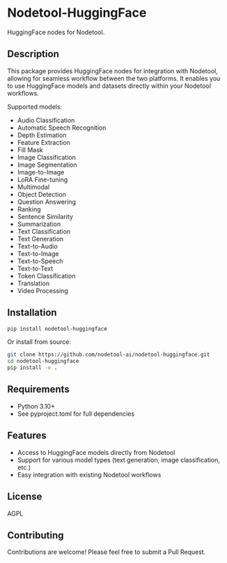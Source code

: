 # Nodetool-HuggingFace

HuggingFace nodes for Nodetool.

## Description

This package provides HuggingFace nodes for integration with Nodetool, allowing for seamless workflow between the two platforms. It enables you to use HuggingFace models and datasets directly within your Nodetool workflows.

Supported models:

- Audio Classification
- Automatic Speech Recognition
- Depth Estimation
- Feature Extraction
- Fill Mask
- Image Classification
- Image Segmentation
- Image-to-Image
- LoRA Fine-tuning
- Multimodal
- Object Detection
- Question Answering
- Ranking
- Sentence Similarity
- Summarization
- Text Classification
- Text Generation
- Text-to-Audio
- Text-to-Image
- Text-to-Speech
- Text-to-Text
- Token Classification
- Translation
- Video Processing

## Installation

```bash
pip install nodetool-huggingface
```

Or install from source:

```bash
git clone https://github.com/nodetool-ai/nodetool-huggingface.git
cd nodetool-huggingface
pip install -e .
```

## Requirements

- Python 3.10+
- See pyproject.toml for full dependencies

## Features

- Access to HuggingFace models directly from Nodetool
- Support for various model types (text generation, image classification, etc.)
- Easy integration with existing Nodetool workflows

## License

AGPL

## Contributing

Contributions are welcome! Please feel free to submit a Pull Request.

